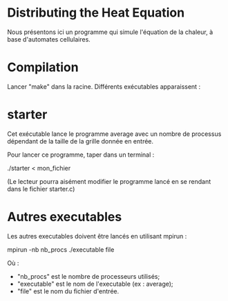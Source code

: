 Distributing the Heat Equation
==============================

Nous présentons ici un programme qui simule l'équation de la chaleur, à base d'automates cellulaires.

Compilation
===========

Lancer "make" dans la racine.
Différents exécutables apparaissent :

starter
=======

Cet exécutable lance le programme average avec un nombre de processus dépendant de la taille de la grille donnée en entrée.

Pour lancer ce programme, taper dans un terminal :

./starter < mon_fichier

(Le lecteur pourra aisément modifier le programme lancé en se rendant dans le fichier starter.c)

Autres executables
==================

Les autres executables doivent être lancés en utilisant mpirun :

mpirun -nb nb_procs ./executable file

Où :
- "nb_procs" est le nombre de processeurs utilisés;
- "executable" est le nom de l'executable (ex : average);
- "file" est le nom du fichier d'entrée.
